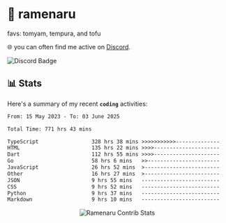 # 🍜 ramenaru
favs: tomyam, tempura, and tofu

🌐 you can often find me active on [Discord](https://discordapp.com/users/503291004200157185).

![Discord Badge](https://dcbadge.vercel.app/api/shield/503291004200157185)

## 📊 Stats

Here's a summary of my recent **`coding`** activities:

<!--START_SECTION:waka-->

```txt
From: 15 May 2023 - To: 03 June 2025

Total Time: 771 hrs 43 mins

TypeScript                 328 hrs 38 mins >>>>>>>>>>>--------------   42.59 %
HTML                       135 hrs 22 mins >>>>---------------------   17.54 %
Dart                       112 hrs 55 mins >>>>---------------------   14.63 %
Go                         58 hrs 6 mins   >>-----------------------   07.53 %
JavaScript                 26 hrs 52 mins  >------------------------   03.48 %
Other                      16 hrs 27 mins  >------------------------   02.13 %
JSON                       9 hrs 55 mins   -------------------------   01.29 %
CSS                        9 hrs 52 mins   -------------------------   01.28 %
Python                     9 hrs 37 mins   -------------------------   01.25 %
Markdown                   9 hrs 10 mins   -------------------------   01.19 %
```

<!--END_SECTION:waka-->

<div style="text-align: center;">
   <img align="center" src="https://github-readme-streak-stats.herokuapp.com/?user=Ramenaru&theme=dark&card_width=520" alt="Ramenaru Contrib Stats" />
</div>

